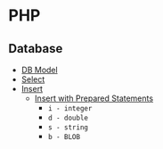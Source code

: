 # PHP
## Database
- [DB Model](model.sql)
- [Select](db-select.php)
- [Insert](db-insert.php)
    - [Insert with Prepared Statements](db-prepared-insert.php)
        - `i - integer`
        - `d - double`
        - `s - string`
        - `b - BLOB`
